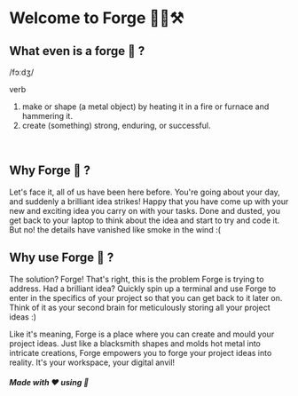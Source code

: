 # Welcome to Forge 🌋🔥⚒️

## What even is a forge 🤨 ? 
/fɔːdʒ/ <br>

verb <br>
1. make or shape (a metal object) by heating it in a fire or furnace and hammering it. <br>
2. create (something) strong, enduring, or successful.

<br>

## Why Forge 🤔 ?
Let's face it, all of us have been here before. You're going about your day, and suddenly a brilliant idea strikes! Happy that you have come up with your new and exciting idea you carry on with your tasks. Done and dusted, you get back to your laptop to think about the idea and start to try and code it. But no! the details have vanished like smoke in the wind :(

##  Why use Forge 🤯 ?
The solution? Forge! That's right, this is the problem Forge is trying to address. Had a brilliant idea? Quickly spin up a terminal and use Forge to enter in the specifics of your project so that you can get back to it later on. Think of it as your second brain for meticulously storing all your project ideas :)

 Like it's meaning, Forge is a place where you can create and mould your project ideas. Just like a blacksmith shapes and molds hot metal into intricate creations, Forge empowers you to forge your project ideas into reality. It's your workspace, your digital anvil!
<br> 

##### Made with ❤︎ using 🐍
